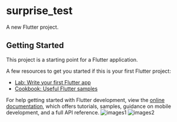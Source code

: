# surprise_test

A new Flutter project.

## Getting Started

This project is a starting point for a Flutter application.

A few resources to get you started if this is your first Flutter project:

- [Lab: Write your first Flutter app](https://docs.flutter.dev/get-started/codelab)
- [Cookbook: Useful Flutter samples](https://docs.flutter.dev/cookbook)

For help getting started with Flutter development, view the
[online documentation](https://docs.flutter.dev/), which offers tutorials,
samples, guidance on mobile development, and a full API reference.
![images1](https://github.com/NeelManiya25/Surprise_test/assets/131368162/b648478d-c7b1-4871-8c0c-be914753e013)
![images2](https://github.com/NeelManiya25/Surprise_test/assets/131368162/aafccc20-aefc-4992-a2ed-41525517f92e)
